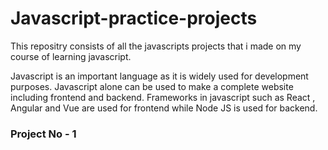 # Javascript-practice-projects
<p> This repositry consists of all the javascripts projects that i made on my course of learning javascript.</p>
<p>Javascript is an important language as it is widely used for development purposes. Javascript alone can be used to make a complete website including frontend and backend. Frameworks in javascript such as React , Angular and Vue are used for frontend while Node JS is used for backend. 
<br>
<h3>Project No - 1 </h3>
